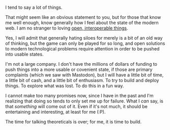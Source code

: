 <!--
.. title: The Time To Build Is Now
.. slug: reamp
.. date: 2023-06-12 21:25:41 UTC-04:00
.. tags: projects, dev, ops
.. category: reamplitude
.. link: 
.. description: Talk Is Cheap
.. previewimage: /images/meta.png
.. type: text
-->

I tend to say a lot of things.

That might seem like an obvious statement to you, but for those that know me well enough, know generally how I feel about the state of the modern web. I am no stranger to loving [open, interoperable things](https://converginginterests.substack.com/p/second-simple-syndication).

Yes, I will admit that generally hating siloes for merely is a bit of an old way of thinking, but the game can only be played for so long, and open solutions to modern technological problems require attention in order to be pushed into usable states. 

<!-- TEASER_END -->

I'm not a large company. I don't have the millions of dollars of funding to push things into a more usable or covenient state, if those are primary complaints (which we saw with Mastodon), but I will have a little bit of time, a little bit of cash, and a little bit of enthusiasm. To try to build and deploy things. To explore what was lost. To do this in a fun way.   

I cannot make too many promises now, since I have in the past and I'm realizing that doing so tends to only set me up for failure. What I *can* say, is that *something* will come out of it. Even if it's not much, it should be entertaining and interesting, at least for me (:P).

The time for talking theoreticals is over; for me, it is time to build. 

